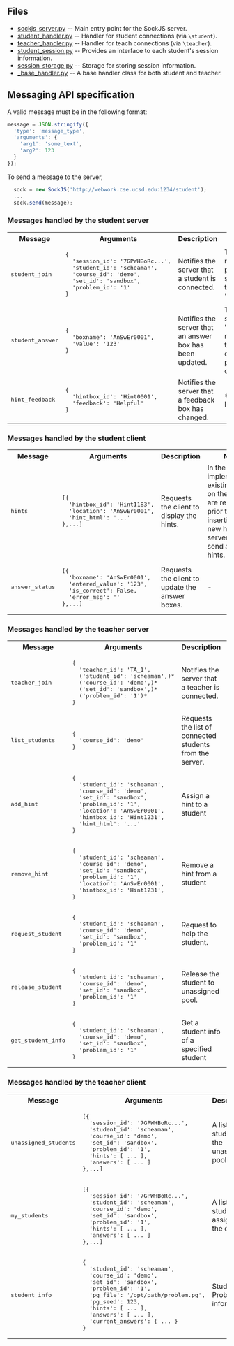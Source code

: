 ## Files
- [sockjs_server.py](sockjs_server.py) -- Main entry point for the SockJS server.
- [student_handler.py](student_handler.py) -- Handler for student connections (via ``\student``).
- [teacher_handler.py](teacher_handler.py) -- Handler for teach connections (via ``\teacher``).
- [student_session.py](student_session.py) -- Provides an interface to each student's session information.
- [session_storage.py](session_storage.py) -- Storage for storing session information.
- [_base_handler.py](_base_handler.py) -- A base handler class for both student and teacher.

## Messaging API specification

A valid message must be in the following format:
```javascript
message = JSON.stringify({
  'type': 'message_type',
  'arguments': { 
    'arg1': 'some_text',
    'arg2': 123
  }
});
```
To send a message to the server, 
```javascript
  sock = new SockJS('http://webwork.cse.ucsd.edu:1234/student');
  ...
  sock.send(message);
```


### Messages handled by the student server

<table>
  <tr>
    <th>Message</th>
    <th>Arguments</th>
    <th>Description</th>
    <th>Notes</th>
  </tr>
    <tr>
        <td>
<pre>
student_join
</pre>
        </td>
        <td>
<pre>
{ 
  'session_id': '7GPWHBoRc...',
  'student_id': 'scheaman',
  'course_id': 'demo',
  'set_id': 'sandbox',
  'problem_id': '1'
} 
</pre>
        </td>
        <td>
        Notifies the server that a student is connected.  
        </td>
        <td>
        The server resumed the previous session with the client using 'session_id'.
        </td>
    </tr>
    <tr>
        <td>
<pre>
student_answer
</pre>
        </td>
        <td>
<pre>
{
  'boxname': 'AnSwEr0001',
  'value': '123'
} 
</pre>
        </td>
        <td>
        Notifies the server that an answer box has been updated. 
        </td>
        <td>
        The server will send back 'answer_status' message 
        once the answer checking process is complete.
        </td>
    </tr>
    <tr>
        <td>
<pre>
hint_feedback
</pre>
        </td>
        <td>
<pre>
{
  'hintbox_id': 'Hint0001',
  'feedback': 'Helpful'
} 
</pre>
        </td>
        <td>
        Notifies the server that a feedback box has changed. 
        </td>
        <td>
        *Not Yet Implemented*
        </td>
    </tr>
</table>


### Messages handled by the student client

<table>
  <tr>
    <th>Message</th>
    <th>Arguments</th>
    <th>Description</th>
    <th>Notes</th>
  </tr>
    <tr>
        <td>
<pre>
hints
</pre>
        </td>
        <td>
<pre>
[{ 
  'hintbox_id': 'Hint1183',
  'location': 'AnSwEr0001',
  'hint_html': '...'
},...] 
</pre>
        </td>
        <td>
        Requests the client to display the hints.
        </td>
        <td>
        In the current implementation, existing hints on the browser are removed prior to
        inserting the new hints. The server needs to send all of the hints.
        </td>
    </tr>
    <tr>
        <td>
<pre>
answer_status
</pre>
        </td>
        <td>
<pre>
[{
  'boxname': 'AnSwEr0001',
  'entered_value': '123',
  'is_correct': False,
  'error_msg': ''
},...] 
</pre>
        </td>
        <td>
        Requests the client to update the answer boxes.
        </td>
        <td>
        -
        </td>
    </tr>
</table>


### Messages handled by the teacher server

<table>
  <tr>
    <th>Message</th>
    <th>Arguments</th>
    <th>Description</th>
    <th>Notes</th>
  </tr>
    <tr>
        <td>
<pre>
teacher_join
</pre>
        </td>
        <td>
<pre>
{ 
  'teacher_id': 'TA_1',
  ('student_id': 'scheaman',)*
  ('course_id': 'demo',)*
  ('set_id': 'sandbox',)*
  ('problem_id': '1')*
} 
</pre>
        </td>
        <td>
        Notifies the server that a teacher is connected.
        </td>
        <td>
        * are optional.
        </td>
    </tr>
    <tr>
        <td>
<pre>
list_students
</pre>
        </td>
        <td>
<pre>
{
  'course_id': 'demo'
}
</pre>
        </td>
        <td>
        Requests the list of connected students from the server.
        </td>
        <td>
        The server will response with 'unassigned_students' and 'my_students'.
        </td>
    </tr>
    <tr>
        <td>
<pre>
add_hint
</pre>
        </td>
        <td>
<pre>
{
  'student_id': 'scheaman',
  'course_id': 'demo',
  'set_id': 'sandbox',
  'problem_id': '1',
  'location': 'AnSwEr0001',
  'hintbox_id': 'Hint1231',
  'hint_html': '...'
}
</pre>
        </td>
        <td>
        Assign a hint to a student
        </td>
        <td>
        -
        </td>
    </tr>
    <tr>
        <td>
<pre>
remove_hint
</pre>
        </td>
        <td>
<pre>
{
  'student_id': 'scheaman',
  'course_id': 'demo',
  'set_id': 'sandbox',
  'problem_id': '1',
  'location': 'AnSwEr0001',
  'hintbox_id': 'Hint1231',
}
</pre>
        </td>
        <td>
        Remove a hint from a student
        </td>
        <td>
        -
        </td>
    </tr>
    <tr>
        <td>
<pre>
request_student
</pre>
        </td>
        <td>
<pre>
{
  'student_id': 'scheaman',
  'course_id': 'demo',
  'set_id': 'sandbox',
  'problem_id': '1'
}
</pre>
        </td>
        <td>
        Request to help the student.
        </td>
        <td>
        The server will response with 'unassigned_students' and 'my_students'.
        </td>
    </tr>
     <tr>
        <td>
<pre>
release_student
</pre>
        </td>
        <td>
<pre>
{
  'student_id': 'scheaman',
  'course_id': 'demo',
  'set_id': 'sandbox',
  'problem_id': '1'
}
</pre>
        </td>
        <td>
        Release the student to unassigned pool.
        </td>
        <td>
        The server will response with 'unassigned_students' and 'my_students'.
        </td>
    </tr>
    <tr>
        <td>
<pre>
get_student_info
</pre>
        </td>
        <td>
<pre>
{
  'student_id': 'scheaman',
  'course_id': 'demo',
  'set_id': 'sandbox',
  'problem_id': '1'
}
</pre>
        </td>
        <td>
        Get a student info of a specified student
        </td>
        <td>
        The server will response with 'student_info'.
        </td>
    </tr>
</table>


### Messages handled by the teacher client

<table>
  <tr>
    <th>Message</th>
    <th>Arguments</th>
    <th>Description</th>
    <th>Notes</th>
  </tr>
    <tr>
        <td>
<pre>
unassigned_students
</pre>
        </td>
        <td>
<pre>
[{ 
  'session_id': '7GPWHBoRc...',
  'student_id': 'scheaman',
  'course_id': 'demo',
  'set_id': 'sandbox',
  'problem_id': '1',
  'hints': [ ... ],
  'answers': [ ... ]
},...] 
</pre>
        </td>
        <td>
        A list of students in the unassigned pool.
        </td>
        <td>
        -
        </td>
    </tr>
    <tr>
        <td>
<pre>
my_students
</pre>
        </td>
        <td>
<pre>
[{ 
  'session_id': '7GPWHBoRc...',
  'student_id': 'scheaman',
  'course_id': 'demo',
  'set_id': 'sandbox',
  'problem_id': '1',
  'hints': [ ... ],
  'answers': [ ... ]
},...] 
</pre>
        </td>
        <td>
        A list of students assigned to the client.
        </td>
        <td>
        -
        </td>
    </tr>
    <tr>
        <td>
<pre>
student_info
</pre>
        </td>
        <td>
<pre>
{ 
  'student_id': 'scheaman',
  'course_id': 'demo',
  'set_id': 'sandbox',
  'problem_id': '1',
  'pg_file': '/opt/path/problem.pg',
  'pg_seed': 123,
  'hints': [ ... ],
  'answers': [ ... ],
  'current_answers': { ... }
}
</pre>
        </td>
        <td>
        Student-Problem information
        </td>
        <td>
        This is the response to 'get_student_info' or whenever there are changes.
        </td>
    </tr>
</table>



